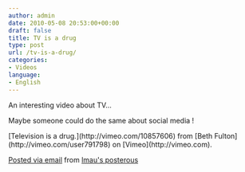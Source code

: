 ```yaml
---
author: admin
date: 2010-05-08 20:53:00+00:00
draft: false
title: TV is a drug
type: post
url: /tv-is-a-drug/
categories:
- Videos
language:
- English
---
```


An interesting video about TV...

Maybe someone could do the same about social media !

<p>[Television is a drug.](http://vimeo.com/10857606) from [Beth Fulton](http://vimeo.com/user791798) on [Vimeo](http://vimeo.com).</p>

[Posted via email](http://posterous.com)  from [lmau's posterous](http://lmau.posterous.com/tv-is-a-drug-0)

